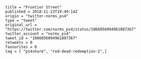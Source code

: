 ```
title = "Frontier Street"
published = 2018-11-23T19:49:14Z
origin = "twitter-norms_ps4"
type = "tweet"
original_url = "https://twitter.com/norms_ps4/status/1066056094961807367"
twitter_account = "norms_ps4"
tweet_id = "1066056094961807367"
retweets = 0
favourites = 0
tag = [ "ps4share", "red-dead-redemption-2",]
```

<p class='image'><img src='https://mnf.m17s.net/2018/11/23/DstkXblX4AAvoBP.jpg' alt=''></p>

